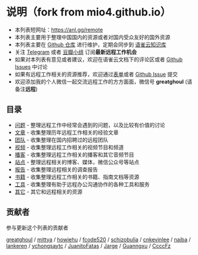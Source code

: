 # 说明（fork from mio4.github.io）

- 本列表短网址：<https://anl.gg/remote>
- 本列表主要用于整理中国国内的资源或者对国内受众友好的国外资源
- 本列表主要在 [Github 仓库](https://github.com/greatghoul/remote) 进行维护，定期会同步到 [语雀云知识库](https://www.yuque.com/greatghoul/remote)
- 关注 [Telegram](https://t.me/remote_cn) 或者 [豆瓣小组](https://www.douban.com/group/remoteworking/) 订阅**最新远程工作机会**
- 如果对本列表有意见或者建议，欢迎在语雀云文档下的评论区或者 [Github Issues](https://github.com/greatghoul/remote/issues) 中讨论
- 如果有远程工作相关的资源推荐，欢迎通过[表单](https://www.yuque.com/forms/share/c11bd87d-2187-43d6-8855-e6206e57da82)或者 [Github Issue](https://github.com/greatghoul/remote-working/issues/) 提交
- 欢迎添加我的个人微信一起交流远程工作的方方面面，微信号 **greatghoul** (请备注**远程**)

<a name="mulu"></a>

## 目录

- [问题](issues) - 整理远程工作中经常会遇到的问题，以及比较有价值的讨论
- [文章](posts) - 收集整理历年远程工作相关的经验文章
- [团队](teams) - 收集整理在国内招聘过的远程团队
- [视频](videos) - 收集整理远程工作相关的视频节目和频道
- [播客](podcasts) - 收集整理远程工作相关的播客和其它音频节目
- [站点](sites) - 整理远程相关的博客、媒体，微信公众号等站点
- [报告](reports) - 收集整理远程相关的调查报告
- [书籍](books) - 收集整理远程工作相关的书籍、指南文档等资源
- [工具](tools) - 收集整理有助于远程办公沟通协作的各种工具和服务
- [其它](others) - 其它和远程相关的资源

<a name="gongxian"></a>
## 贡献者

参与更新这个列表的贡献者

[greatghoul](https://api.github.com/users/greatghoul) / [mittya](https://api.github.com/users/mittya) / [howiehu](https://api.github.com/users/howiehu) / [fcode520](https://api.github.com/users/fcode520) / [schizobulia](https://api.github.com/users/schizobulia) / [cnkevinlee](https://api.github.com/users/cnkevinlee) / [naiba](https://api.github.com/users/naiba) / [lankeren](https://api.github.com/users/lankeren) / [ychongsaytc](https://api.github.com/users/ychongsaytc) / [JuanitoFatas](https://api.github.com/users/JuanitoFatas) / [Jarge](https://www.yuque.com/jarge) / [Guanngxu](https://github.com/Guanngxu) / [CcccFz](https://github.com/CcccFz)
